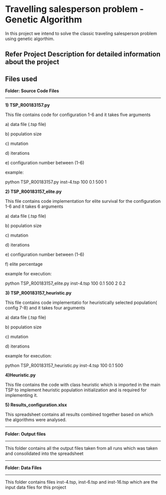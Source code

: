 # Travelling salesperson problem - Genetic Algorithm
 In this project we intend to solve the classic traveling salesperson problem using genetic algorthim.
 
 ## Refer Project Description for detailed information about the project
 
   
## Files used

**Folder: Source Code Files**

*********************************

**1) TSP_R00183157.py**

This file contains code for configuration 1-6 and it takes five arguments

a) data file (.tsp file)

b) population size

c) mutation

d) iterations

e) configuration number between (1-6)

example:

python TSP_R00183157.py inst-4.tsp 100 0.1 500 1

**2) TSP_R00183157_elite.py**

This file contains code implementation for elite survival for the configuration 1-6 and it takes 6 arguments

a) data file (.tsp file)

b) population size

c) mutation

d) iterations

e) configuration number between (1-6)

f) elite percentage

example for execution:

python TSP_R00183157_elite.py inst-4.tsp 100 0.1 500 2 0.2

**3) TSP_R00183157_heuristic.py**

This file contains code implementatio for heuristically selected population( config 7-8) and it takes four arguments

a) data file (.tsp file)

b) population size

c) mutation

d) iterations

example for execution:

python TSP_R00183157_heuristic.py inst-4.tsp 100 0.1 500

**4)Heuristic.py**

This file contains the code with class heuristic which is imported in the main TSP to implement heuristic population initialization and is required for implementing it.

**5) Results_configuration.xlsx**

This spreadsheet contains all results combined together based on which the algorithms were analysed.

**************************************************************

**Folder: Output files**

************************************************************

This folder contains all the output files taken from all runs which was taken and consolidated into the spreadsheet

*************************************************************

**Folder: Data Files**

************************************************************

This folder contains files inst-4.tsp, inst-6.tsp and inst-16.tsp which are the input data files for this project
